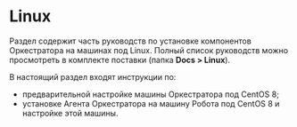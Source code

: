 # Linux
Раздел содержит часть руководств по установке компонентов Оркестратора на машинах под Linux. Полный список руководств можно просмотреть в комплекте поставки (папка **Docs > Linux**).

В настоящий раздел входят инструкции по:
- предварительной настройке машины Оркестратора под CentOS 8;
- установке Агента Оркестратора на машину Робота под CentOS 8 и настройке этой машины.
